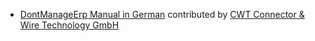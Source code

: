 - [DontManageErp Manual in German](http://dontmanageerp.com/docs/user/manual/de/) contributed by [CWT Connector & Wire Technology GmbH](http://www.cwt-assembly.com/)
